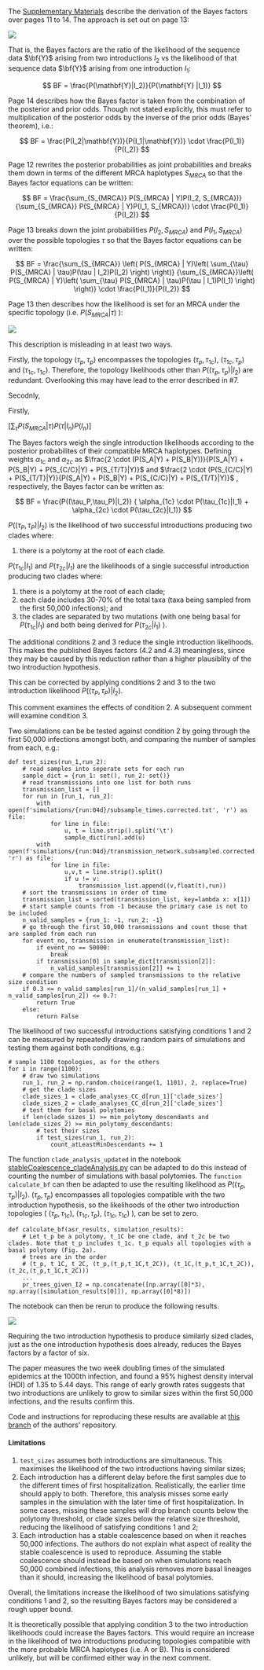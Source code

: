The [Supplementary Materials](https://www.science.org/doi/suppl/10.1126/science.abp8337/suppl_file/science.abp8337_sm.v2.pdf) describe the derivation of the Bayes factors over pages 11 to 14. The approach is set out on page 13:

![](approach.png)

That is, the Bayes factors are the ratio of the likelihood of the sequence data $\bf{Y}$ arising from two introductions $I_2$ vs the likelihood of that sequence data $\bf{Y}$ arising from one introduction $I_1$:   

$$
BF = \frac{P(\mathbf{Y}|I_2)}{P(\mathbf{Y} |I_1)}
$$

Page 14 describes how the Bayes factor is taken from the combination of the posterior and prior odds. Though not stated explicitly, this must refer to multiplication of the posterior odds by the inverse of the prior odds (Bayes' theorem), i.e.:

$$
BF = \frac{P(I_2|\mathbf{Y})}{P(I_1|\mathbf{Y})} \cdot \frac{P(I_1)}{P(I_2)}
$$

Page 12 rewrites the posterior probabilities as joint probabilities and breaks them down in terms of the different MRCA haplotypes $S_{MRCA}$ so that the Bayes factor equations can be written:

$$
BF = \frac{\sum_{S_{MRCA}} P(S_{MRCA} | Y)P(I_2, S_{MRCA})}{\sum_{S_{MRCA}} P(S_{MRCA} | Y)P(I_1, S_{MRCA})} \cdot \frac{P(I_1)}{P(I_2)}
$$

Page 13 breaks down the joint probabilities $P(I_2, S_{MRCA})$ and $P(I_1, S_{MRCA})$ over the possible topologies $\tau$ so that the Bayes factor equations can be written:

$$
BF = \frac{\sum_{S_{MRCA}} \left( P(S_{MRCA} | Y)\left( \sum_{\tau} P(S_{MRCA} | \tau)P(\tau | I_2)P(I_2) \right) \right)}
{\sum_{S_{MRCA}}\left(  P(S_{MRCA} | Y)\left( \sum_{\tau} P(S_{MRCA} | \tau)P(\tau | I_1)P(I_1) \right) \right)} 
\cdot \frac{P(I_1)}{P(I_2)}
$$

Page 13 then describes how the likelihood is set for an MRCA under the specific topology (i.e. $P(S_{MRCA}|\tau)$ ):

![](set.png)

This description is misleading in at least two ways.

Firstly, the topology $(\tau_p, \tau_p)$ encompasses the topologies $(\tau_p, \tau_{1c})$, $(\tau_{1c}, \tau_p)$ and $(\tau_{1c}, \tau_{1c})$. Therefore, the topology likelihoods other than $P((\tau_p, \tau_p)|I_2)$ are redundant. Overlooking this may have lead to the error described in #7.

Secodnly, 



Firstly, 



$\left[ \sum_{\tau} P(S_{MRCA} | \tau)P(\tau | I_n)P(I_n) \right]$

The Bayes factors weigh the single introduction likelihoods according to the posterior probabilites of their compatible MRCA haplotypes. Defining weights $\alpha_{1c}$ and $\alpha_{2c}$ as $\frac{2 \cdot (P(S_A|Y) + P(S_B|Y))}{P(S_A|Y) + P(S_B|Y) + P(S_{C/C}|Y) + P(S_{T/T}|Y)}$ and $\frac{2 \cdot (P(S_{C/C}|Y) + P(S_{T/T}|Y)}{P(S_A|Y) + P(S_B|Y) + P(S_{C/C}|Y) + P(S_{T/T}|Y)}$ , respectively, the Bayes factor can be written as:

$$
BF = 
\frac{P((\tau_P,\tau_P)|I_2)} 
{ \alpha_{1c} \cdot P(\tau_{1c}|I_1) + \alpha_{2c} \cdot P(\tau_{2c}|I_1)}
$$

$P((\tau_P,\tau_P)|I_2)$ is the likelihood of two successful introductions producing two clades where:
1. there is a polytomy at the root of each clade.

$P(\tau_{1c}|I_1)$ and $P(\tau_{2c}|I_1)$ are the likelihoods of a single successful introduction producing two clades where:
1. there is a polytomy at the root of each clade;
2. each clade includes 30-70% of the total taxa (taxa being sampled from the first 50,000 infections); and
3. the clades are separated by two mutations (with one being basal for $P(\tau_{1c}|I_1)$ and both being derived for $P(\tau_{2c}|I_1)$ ).

The additional conditions 2 and 3 reduce the single introduction likelihoods. This makes the published Bayes factors (4.2 and 4.3) meaningless, since they may be caused by this reduction rather than a higher plausiblity of the two introduction hypothesis.

This can be corrected by applying conditions 2 and 3 to the two introduction likelihood $P((\tau_P,\tau_P)|I_2)$.

This comment examines the effects of condition 2. A subsequent comment will examine condition 3.

Two simulations can be be tested against condition 2 by going through the first 50,000 infections amongst both, and comparing the number of samples from each, e.g.:
```
def test_sizes(run_1,run_2):
    # read samples into seperate sets for each run
    sample_dict = {run_1: set(), run_2: set()}
    # read transmissions into one list for both runs
    transmission_list = []
    for run in [run_1, run_2]:
        with open(f'simulations/{run:04d}/subsample_times.corrected.txt', 'r') as file:
            for line in file:
                u, t = line.strip().split('\t')
                sample_dict[run].add(u)
        with open(f'simulations/{run:04d}/transmission_network.subsampled.corrected.txt', 'r') as file:
            for line in file:
                u,v,t = line.strip().split()
                if u != v:
                    transmission_list.append((v,float(t),run))
    # sort the transmissions in order of time
    transmission_list = sorted(transmission_list, key=lambda x: x[1])
    # start sample counts from -1 because the primary case is not to be included 
    n_valid_samples = {run_1: -1, run_2: -1}
    # go through the first 50,000 transmissions and count those that are sampled from each run
    for event_no, transmission in enumerate(transmission_list):
        if event_no == 50000:
            break
        if transmission[0] in sample_dict[transmission[2]]:
            n_valid_samples[transmission[2]] += 1
    # compare the numbers of sampled transmissions to the relative size condition 
    if 0.3 <= n_valid_samples[run_1]/(n_valid_samples[run_1] + n_valid_samples[run_2]) <= 0.7:
        return True
    else:
        return False
```

The likelihood of two successful introductions satisfying conditions 1 and 2 can be measured by repeatedly drawing random pairs of simulations and testing them against both conditions, e.g.:
```
# sample 1100 topologies, as for the others
for i in range(1100):
    # draw two simulations
    run_1, run_2 = np.random.choice(range(1, 1101), 2, replace=True)
    # get the clade sizes
    clade_sizes_1 = clade_analyses_CC_d[run_1]['clade_sizes'] 
    clade_sizes_2 = clade_analyses_CC_d[run_2]['clade_sizes']
    # test them for basal polytomies
    if len(clade_sizes_1) >= min_polytomy_descendants and len(clade_sizes_2) >= min_polytomy_descendants: 
        # test their sizes
        if test_sizes(run_1, run_2):
            count_atLeastMinDescendants += 1
```

The function `clade_analysis_updated` in the notebook [stableCoalescence_cladeAnalysis.py](https://github.com/nizzaneela/multi-introduction/blob/corrected/FAVITES-COVID-Lite/scripts/stableCoalescence_cladeAnalysis.py) can be adapted to do this instead of counting the number of simulations with basal polytomies. The `function calculate_bf` can then be adapted to use the resulting likelihood as $P((\tau_p,\tau_p)|I_2)$. $(\tau_p,\tau_p)$ encompasses all topologies compatible with the two introduction hypothesis, so the likelihoods of the other two introduction topologies ( $(\tau_p,\tau_{1c})$, $(\tau_{1c},\tau_p)$, $(\tau_{1c},\tau_{1c})$ ), can be set to zero.
```
def calculate_bf(asr_results, simulation_results):
    # Let t_p be a polytomy, t_1C be one clade, and t_2c be two clades. Note that t_p includes t_1c. t_p equals all topologies with a basal polytomy (Fig. 2a). 
    # trees are in the order
    # (t_p, t_1C, t_2C, (t_p,(t_p,t_1C,t_2C)), (t_1C,(t_p,t_1C,t_2C)), (t_2c,(t_p,t_1C,t_2C)))
    ...
    pr_trees_given_I2 = np.concatenate([np.array([0]*3), np.array([simulation_results[0]]), np.array([0]*8)])
```

The notebook can then be rerun to produce the following results.

![](results2.png)

Requiring the two introduction hypothesis to produce similarly sized clades, just as the one introduction hypothesis does already, reduces the Bayes factors by a factor of six.

The paper measures the two week doubling times of the simulated epidemics at the 1000th infection, and found a 95% highest density interval (HDI) of 1.35 to 5.44 days. This range of early growth rates suggests that two introductions are unlikely to grow to similar sizes within the first 50,000 infections, and the results confirm this.

Code and instructions for reproducing these results are available at [this branch](https://github.com/nizzaneela/multi-introduction/tree/corrected_with_relative_size_condition) of the authors' repository.

#### Limitations
1. `test_sizes` assumes both introductions are simultaneous. This maximises the likelihood of the two introductions having similar sizes;
2. Each introduction has a different delay before the first samples due to the different times of first hospitalization. Realistically, the earlier time should apply to both. Therefore, this analysis misses some early samples in the simulation with the later time of first hospitalization. In some cases, missing these samples will drop branch counts below the polytomy threshold, or clade sizes below the relative size threshold, reducing the likelihood of satisfying conditions 1 and 2;
3. Each introduction has a stable coalescence based on when it reaches 50,000 infections. The authors do not explain what aspect of reality the stable coalescence is used to reproduce. Assuming the stable coalescence should instead be based on when simulations reach 50,000 combined infections, this analysis removes more basal lineages than it should, increasing the likelihood of basal polytomies.

Overall, the limitations increase the likelihood of two simulations satisfying conditions 1 and 2, so the resulting Bayes factors may be considered a rough upper bound.

It is theoretically possible that applying condition 3 to the two introduction likelihoods could increase the Bayes factors. This would require an increase in the likelihood of two introductions producing topologies compatible with the more probable MRCA haplotypes (i.e. A or B). This is considered unlikely, but will be confirmed either way in the next comment.
